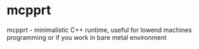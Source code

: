 # mcpprt
mcpprt - minimalistic C++ runtime, useful for lowend machines programming or if you work in bare metal environment
